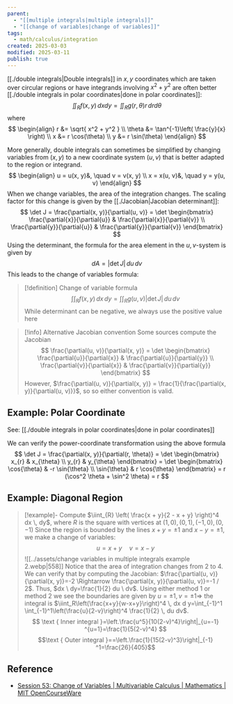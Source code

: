 ```yaml
---
parent:
  - "[[multiple integrals|multiple integrals]]"
  - "[[change of variables|change of variables]]"
tags:
  - math/calculus/integration
created: 2025-03-03
modified: 2025-03-11
publish: true
---
```

[[./double integrals|Double integrals]] in $x, y$ coordinates which are taken over circular regions or have integrands involving $x^2 + y^2$ are often better [[./double integrals in polar coordinates|done in polar coordinates]]:
$$
\iint_{R} f(x, y) \, dx dy = \iint_{R} g(r, \theta) r \,  dr d\theta 
$$
where
$$
\begin{align}
r &= \sqrt{ x^2 + y^2 } \\
\theta &= \tan^{-1}\left( \frac{y}{x} \right) \\
x &= r \cos(\theta) \\
y &= r \sin(\theta)
\end{align}
$$

More generally, double integrals can sometimes be simplified by changing variables from $(x, y)$ to a new coordinate system $(u, v)$ that is better adapted to the region or integrand.
$$
\begin{align}
u = u(x, y)&, \quad v = v(x, y) \\
x = x(u, v)&, \quad y = y(u, v)
\end{align}
$$
When we change variables, the area of the integration changes. The scaling factor for this change is given by the [[./Jacobian|Jacobian determinant]]:
$$
\det J = \frac{\partial(x, y)}{\partial(u, v)} = \det \begin{bmatrix}
\frac{\partial{x}}{\partial{u}} & \frac{\partial{x}}{\partial{v}} \\
\frac{\partial{y}}{\partial{u}} & \frac{\partial{y}}{\partial{v}}
\end{bmatrix}
$$
Using the determinant, the formula for the area element in the $u, v$-system is given by
$$
dA = \left|\det J \right| \, du \, dv
$$
This leads to the change of variables formula:
> [!definition] Change of variable formula
> $$
> \int \int_{R} f(x, y)  \, dx  \, dy = \int \int_{R} g(u, v) |\det J| \, du  \, dv 
> $$
> While determinant can be negative, we always use the positive value here

> [!info] Alternative Jacobian convention
> Some sources compute the Jacobian
> $$
> \frac{\partial(u, v)}{\partial(x, y)} = \det \begin{bmatrix}
> \frac{\partial{u}}{\partial{x}} & \frac{\partial{u}}{\partial{y}} \\
> \frac{\partial{v}}{\partial{x}} & \frac{\partial{v}}{\partial{y}}
> \end{bmatrix}
> $$
> However, $\frac{\partial(u, v)}{\partial(x, y)} = \frac{1}{\frac{\partial(x, y)}{\partial(u, v)}}$, so so either convention is valid.

## Example: Polar Coordinate
See: [[./double integrals in polar coordinates|done in polar coordinates]]

We can verify the power-coordinate transformation using the above formula
$$
\det J = \frac{\partial(x, y)}{\partial(r, \theta)} = \det \begin{bmatrix}
x_{r} & x_{\theta} \\
y_{r} & y_{\theta}
\end{bmatrix} = \det \begin{bmatrix}
\cos{\theta} & -r \sin{\theta} \\
\sin{\theta} & r \cos{\theta}
\end{bmatrix} =
r (\cos^2 \theta + \sin^2 \theta) = r
$$

## Example: Diagonal Region
> [!example]- Compute $\iint_{R} \left( \frac{x + y}{2 - x + y} \right)^4 dx \, dy$, where $R$ is the square with vertices at $(1, 0), (0, 1), (-1, 0), (0, -1)$
> Since the region is bounded by the lines $x + y = \pm 1$ and $x - y = \pm 1$, we make a change of variables:
> $$
> u = x + y \quad v = x - y
> $$
> ![[../assets/change variables in multiple integrals example 2.webp|558]]
> Notice that the area of integration changes from 2 to 4. We can verify that by computing the Jacobian: $\frac{\partial(u, v)}{\partial(x, y)}=-2 \Rightarrow \frac{\partial(x, y)}{\partial(u, v)}=-1 / 2$.
> Thus, $dx \ dy=\frac{1}{2} du \ dv$.
> Using either method 1 or method 2 we see the boundaries are given by $u= \pm 1, v= \pm 1 \Rightarrow$ the integral is $\iint_R\left(\frac{x+y}{w-x+y}\right)^4 \, dx d y=\int_{-1}^1 \int_{-1}^1\left(\frac{u}{2-v}\right)^4 \frac{1}{2} \, du dv$.
> $$
> \text { Inner integral }=\left.\frac{u^5}{10(2-v)^4}\right|_{u=-1} ^{u=1}=\frac{1}{5(2-v)^4} 
> $$
> $$\text { Outer integral }==\left.\frac{1}{15(2-v)^3}\right|_{-1} ^1=\frac{26}{405}$$

## Reference
- [Session 53: Change of Variables | Multivariable Calculus | Mathematics | MIT OpenCourseWare](https://ocw.mit.edu/courses/18-02sc-multivariable-calculus-fall-2010/pages/3.-double-integrals-and-line-integrals-in-the-plane/part-a-double-integrals/session-53-change-of-variables/)